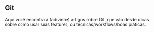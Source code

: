 ## Git

Aqui você encontrará (adivinhe) artigos sobre Git, que vão desde dicas sobre como usar suas features, ou técnicas/workflows/boas práticas.

